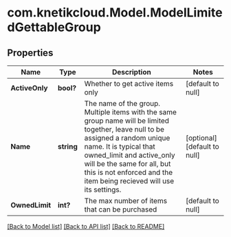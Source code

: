 # com.knetikcloud.Model.ModelLimitedGettableGroup
## Properties

Name | Type | Description | Notes
------------ | ------------- | ------------- | -------------
**ActiveOnly** | **bool?** | Whether to get active items only | [default to null]
**Name** | **string** | The name of the group. Multiple items with the same group name will be limited together, leave null to be assigned a random unique name. It is typical that owned_limit and active_only will be the same for all, but this is not enforced and the item being recieved will use its settings. | [optional] [default to null]
**OwnedLimit** | **int?** | The max number of items that can be purchased | [default to null]

[[Back to Model list]](../README.md#documentation-for-models) [[Back to API list]](../README.md#documentation-for-api-endpoints) [[Back to README]](../README.md)

